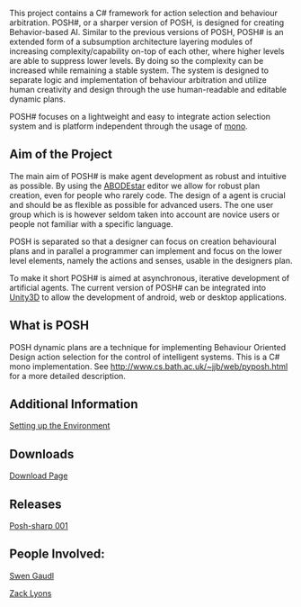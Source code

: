 This project contains a C# framework for action selection and behaviour arbitration. POSH#, or a sharper version of POSH, is designed for creating Behavior-based AI. Similar to the previous versions of POSH, POSH# is an extended form of a subsumption architecture layering modules of increasing complexity/capability on-top of each other, where higher levels are able to suppress lower levels. By doing so the complexity can be increased while remaining a stable system. The system is designed to separate logic and implementation of behaviour arbitration and utilize human creativity and design through the use human-readable and editable dynamic plans.

POSH# focuses on a lightweight and easy to integrate action selection system and is platform independent through the usage of [mono](http://www.mono-project.com/).

## Aim of the Project ##
The main aim of POSH# is make agent development as robust and intuitive as possible. By using the [ABODEstar](https://code.google.com/p/abode-star/) editor we allow for robust plan creation, even for people who rarely code. The design of a agent is crucial and should be as flexible as possible for advanced users. The one user group which is is however seldom taken into account are novice users or people not familiar with a specific language.

POSH is separated so that a designer can focus on creation behavioural plans and in parallel a programmer can implement and focus on the lower level elements, namely the actions and senses, usable in the designers plan.

To make it short POSH# is aimed at asynchronous, iterative development of artificial agents. The current version of POSH# can be integrated into [Unity3D](http://unity3d.com/) to allow the development of android, web or desktop applications.


## What is POSH ##
POSH dynamic plans are a technique for implementing Behaviour Oriented Design action selection for the control of intelligent systems. This is a C# mono implementation. See http://www.cs.bath.ac.uk/~jjb/web/pyposh.html for a more detailed description.

## Additional Information ##
[Setting up the Environment](DevEnvSetUp.md)

## Downloads ##
[Download Page](https://plus.google.com/103394658570057509385)

## Releases ##
[Posh-sharp 001](https://docs.google.com/file/d/0B_0aVieboMdWVG1JaWF3emNrQmM/edit?usp=sharing)

## People Involved: ##
[Swen Gaudl](http://www.swen.fairrats.eu)

[Zack Lyons](https://twitter.com/zackl90)